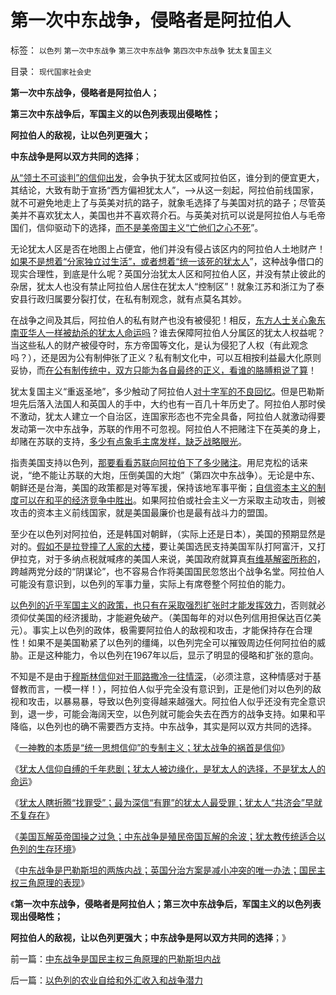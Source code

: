 # 第一次中东战争，侵略者是阿拉伯人

标签： `以色列` `第一次中东战争` `第三次中东战争` `第四次中东战争` `犹太复国主义` 

目录： `现代国家社会史`

**第一次中东战争，侵略者是阿拉伯人；**

**第三次中东战争后，军国主义的以色列表现出侵略性；**

**阿拉伯人的敌视，让以色列更强大；**

**中东战争是阿以双方共同的选择**；



[从“领土不可谈判”的信仰出发](../../../2010/9/25/“拒不妥协，不容谈判”的双边含义.md)，会争执于犹太区或阿拉伯区，谁分到的便宜更大，其结论，大致有助于宣扬“西方偏袒犹太人”，——>从这一刻起，阿拉伯前线国家，就不可避免地走上了与英美对抗的路子，就象毛选择了与美国对抗的路子；尽管英美并不喜欢犹太人，美国也并不喜欢蒋介石。与英美对抗可以说是阿拉伯人与毛帝国们，信仰驱动下的选择，[而不是美帝国主义“亡他们之心不死](../../../2009/9/30/中国是一个大国！.md)”。

无论犹太人区是否在地图上占便宜，他们并没有侵占该区内的阿拉伯人土地财产！[如果不是想着“分家独立过生活”，或者想着“统一该死的犹太人](../../../2009/9/8/促进民族团结.md)”，这种战争借口的现实合理性，到底是什么呢？英国分治犹太人区和阿拉伯人区，并没有禁止彼此的杂居，犹太人也没有禁止阿拉伯人居住在犹太人“控制区”！就象江苏和浙江为了泰安县行政归属要分裂打仗，在私有制观念，就有点莫名其妙。

在战争之间及其后，阿拉伯人的私有财产也没有被侵犯！相反，[东方人士关心象东南亚华人一样被劫杀的犹太人命运吗](../../../2010/2/21/需要用谎言制造仇外所需的敌人吗？.md)？谁去保障阿拉伯人分属区的犹太人权益呢？当这些私人的财产被侵夺时，东方帝国等文化，是认为侵犯了人权（有此观念吗？），还是因为公有制伸张了正义？私有制文化中，可以互相按利益最大化原则妥协，而[在公有制传统中，双方只能为各自最终的正义，看谁的胳膊粗说了算](../../../2010/2/2/炮轰进化论.md)！

犹太复国主义“重返圣地”，多少触动了阿拉伯人[对十字军的不良回忆](../../../2011/9/2/十字军运动“示形于外实侵于内”.md)。但是巴勒斯坦先后落入法国人和英国人的手中，大约也有一百几十年历史了。阿拉伯人那时侯不激动，犹太人建立一个自治区，连国家形态也不完全具备，阿拉伯人就激动得要发动第一次中东战争，苏联的作用不可忽视。阿拉伯人不把赌注下在英美的身上，却赌在苏联的支持，[多少有点象毛主席发样，缺乏战略眼光](../../../2011/1/17/杜鲁门小日本还有司徒雷登“不识时务”.md)。

指责美国支持以色列，[那要看看苏联向阿拉伯下了多少赌注](../../../2009/8/3/工业化后靠小弟养活的苏联老大哥.md)。用尼克松的话来说，“绝不能让苏联的大炮，压倒美国的大炮”（第四次中东战争）。无论是中东、朝鲜还是台海，美国的政策都是对等军援，保持该地军事平衡；[自信资本主义的制度可以在和平的经济竞争中胜出](../../../2011/4/7/民主社会商业机会多，国防负担轻.md)。如果阿拉伯或社会主义一方采取主动攻击，则被攻击的资本主义前线国家，就是美国最廉价也是最有战斗力的盟国。

至少在以色列对阿拉伯，还是韩国对朝鲜，（实际上还是日本），美国的预期显然是对的。[假如不是拉登撞了人家的大楼](../../../2009/7/3/美国的人权民主是怎么惹来了本拉登老师的恐怖战争.md)，要让美国选民支持美国军队打阿富汗，又打伊拉克，对于多纳点税就喊疼的美国人来说，美国政府就算真[有维基解密所称的](../../../2010/12/15/不要利用维基解密；非法的“真相”不是真相.md)，跨越两党分歧的“阴谋论”，也不容易合作将美国国民忽悠出个战争名堂。阿拉伯人可能没有意识到，以色列的军事力量，实际上有席卷整个阿拉伯的能力。

[以色列的近乎军国主义的政策，也只有在采取强烈扩张时才能发挥效力](../../../2010/9/11/罗马帝国：拥有军队的国家和拥有国家的军队.md)，否则就必须仰仗美国的经济援助，才能避免破产。（美国每年的对以色列信用担保达百亿美元）。事实上以色列的政体，极需要阿拉伯人的敌视和攻击，才能保持存在合理性！如果不是美国勒紧了以色列的缰绳，以色列完全可以摧毁周边任何阿拉伯的威胁。正是这种能力，令以色列在1967年以后，显示了明显的侵略和扩张的意向。

不知是不是由于[穆斯林信仰对于耶路撒冷一往情深](../../../2010/8/10/昂山素季和萨拉丁的胸怀.md)，（必须注意，这种情感对于基督教而言，一模一样！），阿拉伯人似乎完全没有意识到，正是他们对以色列的敌视和攻击，以暴易暴，导致以色列变得越来越强大。阿拉伯人似乎还没有完全意识到，退一步，可能会海阔天空，以色列就可能会失去在西方的战争支持。如果和平降临，以色列也的确不需要西方支持。中东战争，其实是阿以双方共同的选择。

《[一神教的本质是“统一思想信仰”的专制主义；犹太战争的祸首是信仰](../../../2011/9/26/一神教的专制主义和犹太战争的祸首.md)》

《[犹太人信仰自缚的千年悲剧；犹太人被边缘化，是犹太人的选择，不是犹太人的命运](../../../2011/9/26/犹太人信仰自缚千年自找的悲剧.md)》

《[犹太人瞎折腾“找罪受”；最为深信“有罪”的犹太人最受罪；犹太人“共济会”早就不复存在](../../../2011/9/26/最为深信“有罪”的犹太人最受罪.md)》

《[美国瓦解英帝国操之过急；中东战争是殖民帝国瓦解的余波；犹太教传统适合以色列的生存环境](../../../2011/9/26/犹太教传统适合以色列的生存环境.md)》

《[中东战争是巴勒斯坦的两族内战；英国分治方案是减小冲突的唯一办法；国民主权三角原理的表现](../../../2011/9/26/中东战争是国民主权三角原理的巴勒斯坦内战.md)》

《**第一次中东战争，侵略者是阿拉伯人；第三次中东战争后，军国主义的以色列表现出侵略性；**

**阿拉伯人的敌视，让以色列更强大；中东战争是阿以双方共同的选择**；》



前一篇：[中东战争是国民主权三角原理的巴勒斯坦内战](../../../2011/9/26/中东战争是国民主权三角原理的巴勒斯坦内战.md)

后一篇：[以色列的农业自给和外汇收入和战争潜力](../../../2011/9/26/以色列的农业自给和外汇收入和战争潜力.md)
